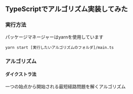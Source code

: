 ## TypeScriptでアルゴリズム実装してみた
### 実行方法
パッケージマネージャーはyarnを使用しています
```
yarn start [実行したいアルゴリズムのフォルダ]/main.ts
```

### アルゴリズム
#### ダイクストラ法
一つの始点から開始される最短経路問題を解くアルゴリズム
